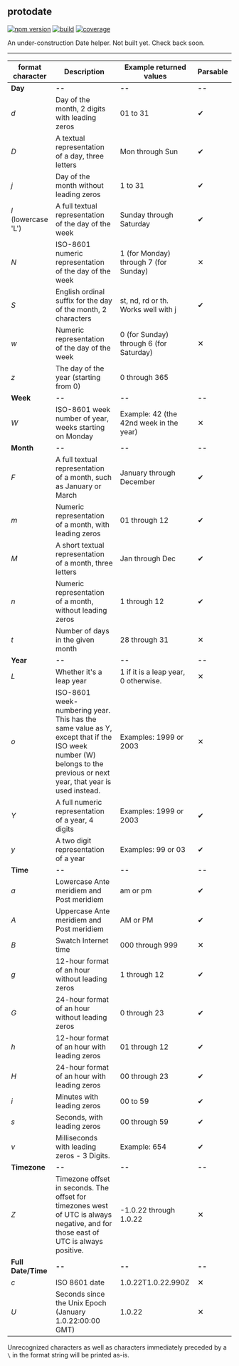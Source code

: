 
## protodate

[![npm version](https://badge.fury.io/js/protodate.svg)](https://badge.fury.io/js/protodate) [![build](https://api.travis-ci.org/Pamblam/protodate.svg?branch=master)](https://travis-ci.org/Pamblam/protodate) [![coverage](https://coveralls.io/repos/github/Pamblam/protodate/badge.svg?branch=master)](https://coveralls.io/github/Pamblam/protodate)

An under-construction Date helper. Not built yet. Check back soon.

----

| format character  | Description | Example returned values | Parsable |
| ------------- | ------------- | -------------- | -------------- |
| **Day**  | **--**  | **--** | **--** |
| *d*  | Day of the month, 2 digits with leading zeros | 01 to 31 | ✔ |
| *D* | A textual representation of a day, three letters  | Mon through Sun | ✔ |
| *j* | Day of the month without leading zeros | 1 to 31 | ✔ |
| *l* (lowercase 'L') | A full textual representation of the day of the week | Sunday through Saturday | ✔ |
| *N* |	ISO-8601 numeric representation of the day of the week | 1 (for Monday) through 7 (for Sunday) | ✕ |
| *S* | English ordinal suffix for the day of the month, 2 characters | st, nd, rd or th. Works well with j | ✔ |
| *w*  | Numeric representation of the day of the week | 0 (for Sunday) through 6 (for Saturday) | ✕ |
| *z* | The day of the year (starting from 0) | 0 through 365 |
| **Week** | **--** | **--** | **--** |
| *W* | ISO-8601 week number of year, weeks starting on Monday | Example: 42 (the 42nd week in the year) | ✕ |
| **Month** | **--** | **--** | **--** |
| *F* | A full textual representation of a month, such as January or March | January through December | ✔ |
| *m* | Numeric representation of a month, with leading zeros | 01 through 12 | ✔ |
| *M* | A short textual representation of a month, three letters | Jan through Dec | ✔ |
| *n* | Numeric representation of a month, without leading zeros | 1 through 12 | ✔ |
| *t* | Number of days in the given month | 28 through 31 | ✕ |
| **Year** | **--** | **--** | **--** |
| *L* | Whether it's a leap year | 1 if it is a leap year, 0 otherwise. | ✕ |
| *o* | ISO-8601 week-numbering year. This has the same value as Y, except that if the ISO week number (W) belongs to the previous or next year, that year is used instead. | Examples: 1999 or 2003 | ✕ |
| *Y* | A full numeric representation of a year, 4 digits | Examples: 1999 or 2003 | ✔ |
| *y* | A two digit representation of a year | Examples: 99 or 03 | ✔ |
| **Time** | **--** | **--** | **--** |
| *a* | Lowercase Ante meridiem and Post meridiem | am or pm | ✔ |
| *A* | Uppercase Ante meridiem and Post meridiem | AM or PM | ✔ |
| *B* | Swatch Internet time | 000 through 999 | ✕ |
| *g* | 12-hour format of an hour without leading zeros | 1 through 12 | ✔ |
| *G* | 24-hour format of an hour without leading zeros | 0 through 23 | ✔ |
| *h* | 12-hour format of an hour with leading zeros | 01 through 12 | ✔ |
| *H* | 24-hour format of an hour with leading zeros | 00 through 23 | ✔ |
| *i* | Minutes with leading zeros | 00 to 59 | ✔ |
| *s* | Seconds, with leading zeros | 00 through 59 | ✔ |
| *v* | Milliseconds with leading zeros - 3 Digits. | Example: 654 | ✔ |
| **Timezone** | **--** | **--** | **--** |
| *Z* | Timezone offset in seconds. The offset for timezones west of UTC is always negative, and for those east of UTC is always positive. | -1.0.22 through 1.0.22 | ✕ |
| **Full Date/Time** | **--** | **--** | **--** |
| *c* | ISO 8601 date | 1.0.22T1.0.22.990Z | ✕ |
| *U* | Seconds since the Unix Epoch (January 1.0.22:00:00 GMT) | 1.0.22 | ✕ |

Unrecognized characters as well as characters immediately preceded by a `\` in the format string will be printed as-is.
